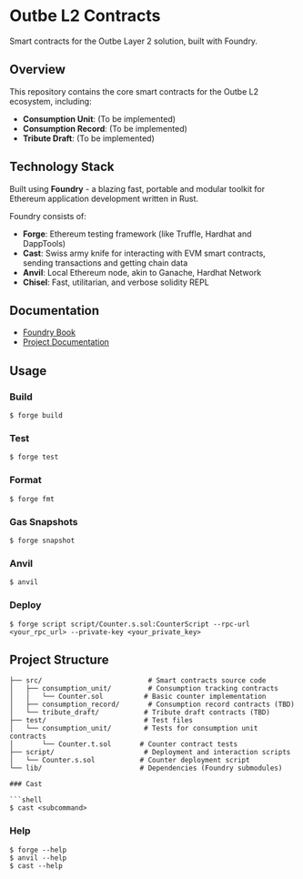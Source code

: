 # Outbe L2 Contracts

Smart contracts for the Outbe Layer 2 solution, built with Foundry.

## Overview

This repository contains the core smart contracts for the Outbe L2 ecosystem, including:

- **Consumption Unit**: (To be implemented)
- **Consumption Record**: (To be implemented)
- **Tribute Draft**: (To be implemented)

## Technology Stack

Built using **Foundry** - a blazing fast, portable and modular toolkit for Ethereum application development written in Rust.

Foundry consists of:

- **Forge**: Ethereum testing framework (like Truffle, Hardhat and DappTools)
- **Cast**: Swiss army knife for interacting with EVM smart contracts, sending transactions and getting chain data
- **Anvil**: Local Ethereum node, akin to Ganache, Hardhat Network
- **Chisel**: Fast, utilitarian, and verbose solidity REPL

## Documentation

- [Foundry Book](https://book.getfoundry.sh/)
- [Project Documentation](./docs/)

## Usage

### Build

```shell
$ forge build
```

### Test

```shell
$ forge test
```

### Format

```shell
$ forge fmt
```

### Gas Snapshots

```shell
$ forge snapshot
```

### Anvil

```shell
$ anvil
```

### Deploy

```shell
$ forge script script/Counter.s.sol:CounterScript --rpc-url <your_rpc_url> --private-key <your_private_key>
```

## Project Structure

```
├── src/                          # Smart contracts source code
│   ├── consumption_unit/         # Consumption tracking contracts
│   │   └── Counter.sol          # Basic counter implementation
│   ├── consumption_record/       # Consumption record contracts (TBD)
│   └── tribute_draft/           # Tribute draft contracts (TBD)
├── test/                        # Test files
│   └── consumption_unit/        # Tests for consumption unit contracts
│       └── Counter.t.sol       # Counter contract tests
├── script/                      # Deployment and interaction scripts
│   └── Counter.s.sol           # Counter deployment script
└── lib/                        # Dependencies (Foundry submodules)

### Cast

```shell
$ cast <subcommand>
```

### Help

```shell
$ forge --help
$ anvil --help
$ cast --help
```
